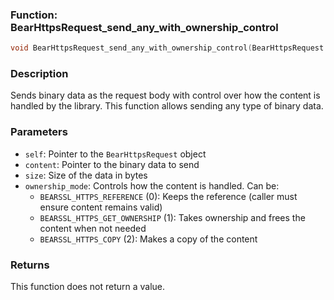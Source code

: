### Function: BearHttpsRequest_send_any_with_ownership_control
```c
void BearHttpsRequest_send_any_with_ownership_control(BearHttpsRequest *self, unsigned char *content, long size, short ownership_mode);
```
### Description
Sends binary data as the request body with control over how the content is handled by the library. This function allows sending any type of binary data.

### Parameters
- `self`: Pointer to the `BearHttpsRequest` object
- `content`: Pointer to the binary data to send
- `size`: Size of the data in bytes
- `ownership_mode`: Controls how the content is handled. Can be:
  - `BEARSSL_HTTPS_REFERENCE` (0): Keeps the reference (caller must ensure content remains valid)
  - `BEARSSL_HTTPS_GET_OWNERSHIP` (1): Takes ownership and frees the content when not needed
  - `BEARSSL_HTTPS_COPY` (2): Makes a copy of the content

### Returns
This function does not return a value.
